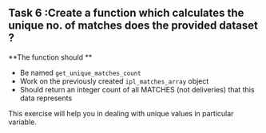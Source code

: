 ## Task 6 :Create a function which calculates the unique no. of matches does the provided dataset ?

**The function should **
- Be named `get_unique_matches_count`
- Work on the previously created `ipl_matches_array` object
- Should return an integer count of all MATCHES (not deliveries) that this data represents

This exercise will help you in dealing with unique values in particular variable.